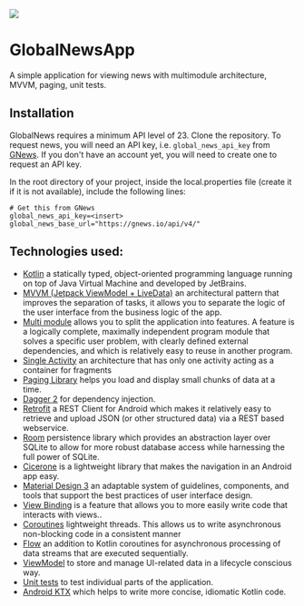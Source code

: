 ![](https://i.imgur.com/UcJEitD.png)

# GlobalNewsApp

A simple application for viewing news with multimodule architecture, MVVM, paging, unit tests.

## Installation

GlobalNews requires a minimum API level of 23. Clone the repository. To request news, you will need an API key, i.e. `global_news_api_key` from  [GNews](https://gnews.io/). If you don't have an account yet, you will need to create one to request an API key.

In the root directory of your project, inside the local.properties file (create it if it is not available), include the following lines:

```properties
# Get this from GNews
global_news_api_key=<insert>
global_news_base_url="https://gnews.io/api/v4/"
```

## Technologies used:

* [Kotlin](https://kotlinlang.org/) a statically typed, object-oriented programming language running on top of Java Virtual Machine and developed by JetBrains.
* [MVVM (Jetpack ViewModel + LiveData)](https://developer.android.com/topic/architecture) an architectural pattern that improves the separation of tasks, it allows you to separate the logic of the user interface from the business logic of the app.
* [Multi module]() allows you to split the application into features. A feature is a logically complete, maximally independent program module that solves a specific user problem, with clearly defined external dependencies, and which is relatively easy to reuse in another program.
* [Single Activity]() an architecture that has only one activity acting as a container for fragments
* [Paging Library](https://developer.android.com/topic/libraries/architecture/paging/v3-overview) helps you load and display small chunks of data at a time.
* [Dagger 2](https://dagger.dev/dev-guide/) for dependency injection.
* [Retrofit](https://square.github.io/retrofit/) a REST Client for Android which makes it relatively easy to retrieve and upload JSON (or other structured data) via a REST based webservice.
* [Room](https://developer.android.com/topic/libraries/architecture/room) persistence library which provides an abstraction layer over SQLite to allow for more robust database access while harnessing the full power of SQLite.
* [Cicerone](https://github.com/terrakok/Cicerone) is a lightweight library that makes the navigation in an Android app easy.
* [Material Design 3](https://material.io/develop/android/docs/getting-started/) an adaptable system of guidelines, components, and tools that support the best practices of user interface design.
* [View Binding](https://developer.android.com/topic/libraries/view-binding) is a feature that allows you to more easily write code that interacts with views..
* [Coroutines](https://kotlinlang.org/docs/reference/coroutines-overview.html) lightweight threads. This allows us to write asynchronous non-blocking code in a consistent manner
* [Flow](https://kotlinlang.org/api/kotlinx.coroutines/kotlinx-coroutines-core/kotlinx.coroutines.flow/-flow/) an addition to Kotlin coroutines for asynchronous processing of data streams that are executed sequentially.
* [ViewModel](https://developer.android.com/topic/libraries/architecture/viewmodel) to store and manage UI-related data in a lifecycle conscious way.
* [Unit tests](https://developer.android.com/studio/test/test-in-android-studio) to test individual parts of the application.
* [Android KTX](https://developer.android.com/kotlin/ktx) which helps to write more concise, idiomatic Kotlin code.

